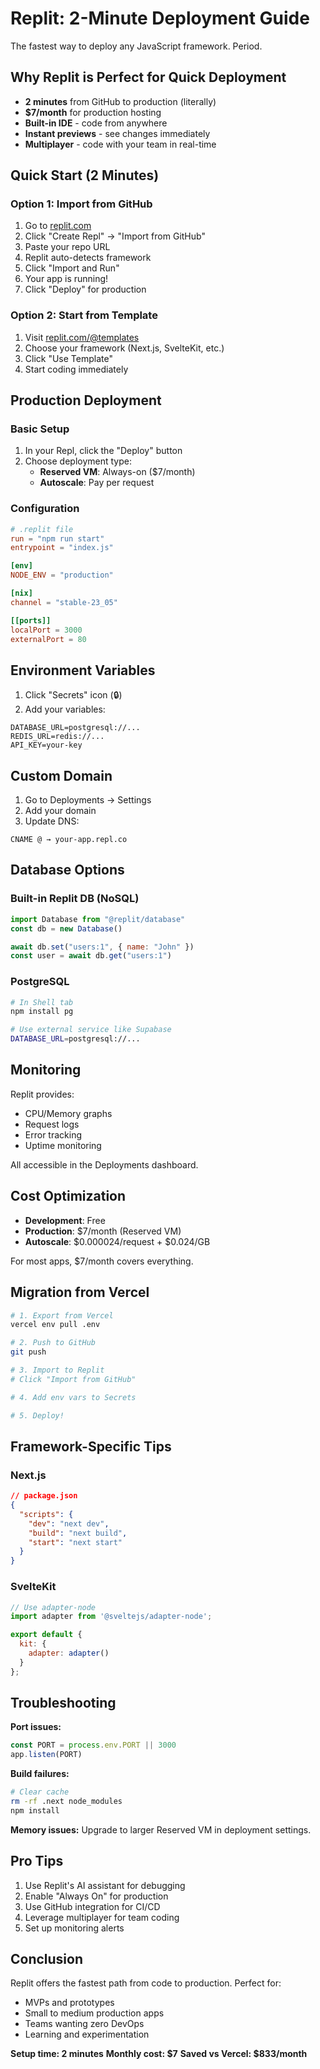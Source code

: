 # Replit: 2-Minute Deployment Guide

The fastest way to deploy any JavaScript framework. Period.

## Why Replit is Perfect for Quick Deployment

- **2 minutes** from GitHub to production (literally)
- **$7/month** for production hosting
- **Built-in IDE** - code from anywhere
- **Instant previews** - see changes immediately
- **Multiplayer** - code with your team in real-time

## Quick Start (2 Minutes)

### Option 1: Import from GitHub

1. Go to [replit.com](https://replit.com)
2. Click "Create Repl" → "Import from GitHub"
3. Paste your repo URL
4. Replit auto-detects framework
5. Click "Import and Run"
6. Your app is running!
7. Click "Deploy" for production

### Option 2: Start from Template

1. Visit [replit.com/@templates](https://replit.com/@templates)
2. Choose your framework (Next.js, SvelteKit, etc.)
3. Click "Use Template"
4. Start coding immediately

## Production Deployment

### Basic Setup

1. In your Repl, click the "Deploy" button
2. Choose deployment type:
   - **Reserved VM**: Always-on ($7/month)
   - **Autoscale**: Pay per request

### Configuration

```toml
# .replit file
run = "npm run start"
entrypoint = "index.js"

[env]
NODE_ENV = "production"

[nix]
channel = "stable-23_05"

[[ports]]
localPort = 3000
externalPort = 80
```

## Environment Variables

1. Click "Secrets" icon (🔒)
2. Add your variables:
```
DATABASE_URL=postgresql://...
REDIS_URL=redis://...
API_KEY=your-key
```

## Custom Domain

1. Go to Deployments → Settings
2. Add your domain
3. Update DNS:
```
CNAME @ → your-app.repl.co
```

## Database Options

### Built-in Replit DB (NoSQL)
```javascript
import Database from "@replit/database"
const db = new Database()

await db.set("users:1", { name: "John" })
const user = await db.get("users:1")
```

### PostgreSQL
```bash
# In Shell tab
npm install pg

# Use external service like Supabase
DATABASE_URL=postgresql://...
```

## Monitoring

Replit provides:
- CPU/Memory graphs
- Request logs
- Error tracking
- Uptime monitoring

All accessible in the Deployments dashboard.

## Cost Optimization

- **Development**: Free
- **Production**: $7/month (Reserved VM)
- **Autoscale**: $0.000024/request + $0.024/GB

For most apps, $7/month covers everything.

## Migration from Vercel

```bash
# 1. Export from Vercel
vercel env pull .env

# 2. Push to GitHub
git push

# 3. Import to Replit
# Click "Import from GitHub"

# 4. Add env vars to Secrets

# 5. Deploy!
```

## Framework-Specific Tips

### Next.js
```json
// package.json
{
  "scripts": {
    "dev": "next dev",
    "build": "next build",
    "start": "next start"
  }
}
```

### SvelteKit
```javascript
// Use adapter-node
import adapter from '@sveltejs/adapter-node';

export default {
  kit: {
    adapter: adapter()
  }
};
```

## Troubleshooting

**Port issues:**
```javascript
const PORT = process.env.PORT || 3000
app.listen(PORT)
```

**Build failures:**
```bash
# Clear cache
rm -rf .next node_modules
npm install
```

**Memory issues:**
Upgrade to larger Reserved VM in deployment settings.

## Pro Tips

1. Use Replit's AI assistant for debugging
2. Enable "Always On" for production
3. Use GitHub integration for CI/CD
4. Leverage multiplayer for team coding
5. Set up monitoring alerts

## Conclusion

Replit offers the fastest path from code to production. Perfect for:
- MVPs and prototypes
- Small to medium production apps
- Teams wanting zero DevOps
- Learning and experimentation

**Setup time: 2 minutes**
**Monthly cost: $7**
**Saved vs Vercel: $833/month**
